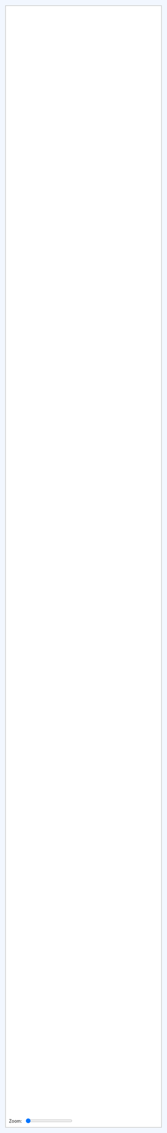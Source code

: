 <!DOCTYPE html>
<html lang="sa">
<head>
  <meta charset="UTF-8" />
  <meta name="viewport" content="width=device-width, initial-scale=1.0"/>
  <title>अनन्तक्रमाक्रमस्पन्दनम्</title>
  <style>
    html, body {
      margin: 0;
      padding: 0;
      width: 100%;
      height: 100%;
      overflow: hidden;
      background: #f2f7ff;
      display: flex;
      justify-content: center;
      align-items: center;
    }
    #wrapper {
      position: relative;
      width: 90vw;
      height: 90vh;
      border: 2px solid #ccc;
      background: #ffffff;
    }
    canvas {
      width: 100%;
      height: 100%;
      display: block;
    }
    .zoom {
      position: absolute;
      bottom: 10px;
      left: 10px;
      display: flex;
      align-items: center;
      gap: 10px;
    }
    button {
      font-size: 1rem;
      padding: 5px 10px;
    }
    input[type=range] {
      width: 150px;
    }
  </style>
  <link href="https://fonts.googleapis.com/css2?family=Noto+Sans+Devanagari&display=swap" rel="stylesheet" />
</head>
<body>
  <div id="wrapper">
    <canvas id="infCanvas"></canvas>
    <div class="zoom">
      <label for="zoomSlider">Zoom:</label>
      <input type="range" id="zoomSlider" min="1" max="100.0" step="0.01" value="1.0" onchange="adjustZoom(this.value)" />
    </div>
  </div>
  <script>
    const canvas = document.getElementById('infCanvas');
    const ctx = canvas.getContext('2d');
    let zoom = 1.0;
    let time = 0;

    function resizeCanvas() {
      const dpr = window.devicePixelRatio || 1;
      const rect = canvas.getBoundingClientRect();
      canvas.width = rect.width * dpr;
      canvas.height = rect.height * dpr;
      ctx.setTransform(1, 0, 0, 1, 0, 0);
      ctx.scale(dpr, dpr);
    }

    function getDimensions() {
      return [canvas.clientWidth, canvas.clientHeight];
    }

    const anchors = [
      { t: 0,             label: 'लयः',  dx: 10,  dy: -5  },
      { t: Math.PI / 2,   label: 'प्रसरः',  dx: -15, dy: -25 },
      { t: Math.PI,       label: 'स्थितिः',     dx: -30, dy: -5  },
      { t: 3 * Math.PI/2, label: 'विश्रमः', dx: -19, dy: 35  }
    ];

    const movers = [ 
      { offset: 0, color: 'rgba(255,0,0,1)', label: 'सृष्टिः' }, 
      { offset: 2, color: 'rgba(255,255,153,1)', label: 'स्थितिः' }, 
      { offset: 4, color: 'rgba(0,0,0,1)', label: 'भङ्गः' } 
    ];

    function lemniscate(t){
      const [W, H] = getDimensions();
      const a = 180;
      const denom = 1 + Math.sin(t) ** 2;
      const x = a * Math.cos(t) / denom;
      const y = a * Math.sin(t) * Math.cos(t) / denom;
      return { x: W / 2 + zoom * x, y: H / 2 + zoom * y };
    }

    function drawKalāRings(){
      const totalKalās = 12;
      const startAngle = Math.PI / 2;
      for(let i = 0; i < totalKalās; i++){
        const t = startAngle + i / totalKalās * 2 * Math.PI;
        const p = lemniscate(t);

        ctx.beginPath();
        ctx.arc(p.x, p.y, 6, 0, 2 * Math.PI);
        if (i < 4) ctx.fillStyle = '#00cc66';
        else if (i < 8) ctx.fillStyle = '#cc3333';
        else ctx.fillStyle = '#3366cc';
        ctx.fill();

        ctx.fillStyle = '#111';
        ctx.font = '16px Noto Sans Devanagari';
        ctx.fillText(`कला ${i + 1}`, p.x - 15, p.y - 15);
      }
    }

    function drawTrail(mover, colorOverride, offsetDiff = 0){
      const steps = 40;
      const color = colorOverride || mover.color;
      for(let i = steps; i >= 0; i--){
        const tTrail = time + mover.offset + offsetDiff - i * 0.05;
        const p = lemniscate(tTrail);
        const alpha = 1 - i / steps;
        const rgba = color.startsWith('rgba') ? color.replace(/[\d.]+\)$/g, `${alpha})`) : color.replace(')', `,${alpha})`).replace('rgb', 'rgba');
        ctx.beginPath();
        ctx.fillStyle = rgba;
        ctx.arc(p.x, p.y, 3.5, 0, 2 * Math.PI);
        ctx.fill();
      }
    }

    function drawCognitiveLayers(){
      const [W, H] = getDimensions();
      const centerX = W / 2;
      const centerY = H / 2;
      const radii = [60, 100, 145, 190, 240];
      const colors = ['#ccccff20', '#ccffcc20', '#ffcccc20', '#cce5ff20', '#f0f0f020'];
      for (let i = 0; i < radii.length; i++) {
        ctx.beginPath();
        ctx.arc(centerX, centerY, zoom * radii[i], 0, 2 * Math.PI);
        ctx.fillStyle = colors[i];
        ctx.fill();
      }
    }

    function draw(){
      resizeCanvas();
      const [W, H] = getDimensions();
      ctx.clearRect(0, 0, W, H);

      drawCognitiveLayers();

      ctx.strokeStyle = '#444'; ctx.lineWidth = 2;
      ctx.beginPath();
      for(let i = 0; i <= 600; i++){
        const t = i / 600 * 2 * Math.PI;
        const p = lemniscate(t);
        ctx.lineTo(p.x, p.y);
      }
      ctx.stroke();

      drawKalāRings();

      ctx.fillStyle = '#222';
      ctx.font = '18px Noto Sans Devanagari';
      anchors.forEach(a => {
        const p = lemniscate(a.t);
        ctx.beginPath(); ctx.arc(p.x, p.y, 8, 0, 2 * Math.PI); ctx.fill();
        ctx.fillText(a.label, p.x + a.dx, p.y + a.dy);
      });

      // Draw trails with inherited color from next mover
      drawTrail(movers[0], movers[2].color, movers[2].offset - movers[0].offset); // सृष्टिः ← भङ्गः
      drawTrail(movers[1], movers[0].color, movers[0].offset - movers[1].offset); // स्थितिः ← सृष्टिः
      drawTrail(movers[2], movers[1].color, movers[1].offset - movers[2].offset); // भङ्गः ← स्थितिः

      // Draw mover heads
      movers.forEach(m => {
        const tpos = time + m.offset;
        const p = lemniscate(tpos);
        ctx.beginPath(); ctx.fillStyle = m.color; ctx.arc(p.x, p.y, 7, 0, 2 * Math.PI); ctx.fill();
        ctx.fillText(m.label, p.x + 10, p.y);
      });

      time += 0.01;
      requestAnimationFrame(draw);
    }

    function adjustZoom(val){
      zoom = parseFloat(val);
      resizeCanvas();
    }

    draw();
  </script>
</body>
</html>

